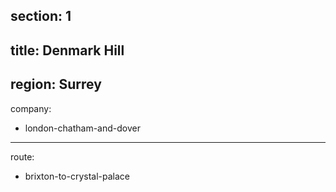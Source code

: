 section: 1
----
title: Denmark Hill
----
region: Surrey
----
company:
- london-chatham-and-dover
----
route:
- brixton-to-crystal-palace
